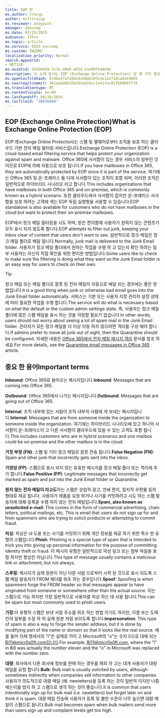 ```yaml
---
title: EOP 란
ms.author: tracyp
author: msfttracyp
ms.reviewer: andypunt
manager: dansimp
ms.date: 02/25/2019
audience: ITPro
ms.topic: article
ms.service: O365-seccomp
ms.custom: TN2DMC
localization_priority: Normal
search.appverid:
- MET150
ms.assetid: 393b0050-7c7e-49e6-a03d-b1e09fe4de9e
description: 이 소개 문서는 EOP (Exchange Online Protection) 및 몇 가지 중요 한 용어를 이해 하는 데 도움이 됩니다. 이 기능은 exchange Online 클라우드 호스팅 사서함을 보호 하는 Office 365 고객 및 Exchange Server 2016와 같은 온-프레미스 사서함을 보호 하는 EOP 독립 실행형 고객에 게 적용 됩니다.
ms.openlocfilehash: 87dba47a7a942dcb8eb103cee1a171dca6e53805
ms.sourcegitcommit: 361aab46b1bb295ed2dcc1a417ac81f699b8ff78
ms.translationtype: MT
ms.contentlocale: ko-KR
ms.lasthandoff: 08/30/2019
ms.locfileid: "36676648"
---
```

## <a name="what-is-exchange-online-protection-eop"></a><span data-ttu-id="98588-104">EOP (Exchange Online Protection)</span><span class="sxs-lookup"><span data-stu-id="98588-104">What is Exchange Online Protection (EOP)</span></span>

<span data-ttu-id="98588-105">EOP (Exchange Online Protection)는 스팸 및 맬웨어로부터 조직을 보호 하는 클라우드 기반 전자 메일 필터링 서비스입니다.</span><span class="sxs-lookup"><span data-stu-id="98588-105">Exchange Online Protection (EOP) is a cloud-based email filtering service that helps protect your organization against spam and malware.</span></span> <span data-ttu-id="98588-106">Office 365에 사서함이 있는 경우 서비스의 일부인 것 이므로 EOP에 의해 자동으로 보호 됩니다.</span><span class="sxs-lookup"><span data-stu-id="98588-106">If you have mailboxes in Office 365, they are automatically protected by EOP since it is part of the service.</span></span> <span data-ttu-id="98588-107">여기에는 Office 365 및 온-프레미스 둘 다에 사서함이 있는 조직이 포함 되며, 이러한 조직은 일반적으로 하이브리드 시나리오 라고 합니다.</span><span class="sxs-lookup"><span data-stu-id="98588-107">This includes organizations that have mailboxes in both Office 365 and on-premise, which is commonly known as a hybrid scenario.</span></span> <span data-ttu-id="98588-108">또한 클라우드에서 사서함이 없지만 온-프레미스 사서함을 보호 하려는 고객에 게는 EOP 독립 실행형을 사용할 수 있습니다.</span><span class="sxs-lookup"><span data-stu-id="98588-108">EOP standalone is also available for customers who do not have mailboxes in the cloud but want to protect their on-premise mailboxes.</span></span>

<span data-ttu-id="98588-109">EOP에서 정크 메일 필터링을 시도 하며, 받은 편지함에 사용자가 원하지 않는 콘텐츠가 모두 표시 되지 않도록 합니다.</span><span class="sxs-lookup"><span data-stu-id="98588-109">EOP attempts to filter out junk, keeping your Inbox clear of content that users don't want to see.</span></span> <span data-ttu-id="98588-110">일반적으로 정크 메일은 정크 메일 폴더로 배달 됩니다.</span><span class="sxs-lookup"><span data-stu-id="98588-110">Normally, junk mail is delivered to the Junk Email folder.</span></span> <span data-ttu-id="98588-111">사용자가 정크 메일 폴더에서 원하는 작업을 수행 하 고 있는지 확인 하려는 일부 사용자는 자신의 직접 확인을 위한 편리한 방법입니다.</span><span class="sxs-lookup"><span data-stu-id="98588-111">Some users like to check to make sure the filtering is doing what they want so the Junk Email folder is an easy way for users to check on their own.</span></span>  

> [!TIP]
> <span data-ttu-id="98588-112">정크 메일 또는 메일 폴더로 잘못 된 전자 메일이 자동으로 배달 되는 경우에는 좋은 방법입니다.</span><span class="sxs-lookup"><span data-stu-id="98588-112">It is a good thing when junk or otherwise bad email goes into the Junk Email folder automatically.</span></span> <span data-ttu-id="98588-113">서비스는 기본 또는 사용자 지정 관리자 설정 상태에 따라 필요한 작업을 수행 합니다.</span><span class="sxs-lookup"><span data-stu-id="98588-113">The service will do what is necessary based on what the default or the custom admin settings state.</span></span> <span data-ttu-id="98588-114">즉, 사용자는 정크 메일 폴더에 많은 스팸 메일을 표시 하는 것을 걱정할 필요가 없습니다.</span><span class="sxs-lookup"><span data-stu-id="98588-114">In other words, users should not worry about seeing a lot of spam mail in the Junk Email folder.</span></span> <span data-ttu-id="98588-115">관리자가 모든 정크 메일을 더 이상 이동 하지 않으려면 격리를 구성 해야 합니다.</span><span class="sxs-lookup"><span data-stu-id="98588-115">If admins prefer to move all junk out of sight, then the Quarantine should be configured.</span></span> <span data-ttu-id="98588-116">자세한 내용은 [Office 365에서 전자 메일 메시지 격리](../quarantine-email-messages.md) 문서를 참조 하세요.</span><span class="sxs-lookup"><span data-stu-id="98588-116">For more details, see the [Quarantine email messages in Office 365](../quarantine-email-messages.md) article.</span></span>

## <a name="important-terms"></a><span data-ttu-id="98588-117">중요 한 용어</span><span class="sxs-lookup"><span data-stu-id="98588-117">Important terms</span></span>

<span data-ttu-id="98588-118">**Inbound**: Office 365로 들어오는 메시지입니다.</span><span class="sxs-lookup"><span data-stu-id="98588-118">**Inbound**: Messages that are coming into Office 365.</span></span>

<span data-ttu-id="98588-119">**Outbound**: Office 365에서 나가는 메시지입니다.</span><span class="sxs-lookup"><span data-stu-id="98588-119">**Outbound**: Messages that are going out of Office 365.</span></span>

<span data-ttu-id="98588-120">**Internal**: 조직 내부에 있는 사람이 조직 내부의 사람에 게 보내는 메시지입니다.</span><span class="sxs-lookup"><span data-stu-id="98588-120">**Internal**: Messages that are from someone inside the organization to someone inside the organization.</span></span> <span data-ttu-id="98588-121">여기에는 하이브리드 시나리오에 있고 하나의 사서함이 온-프레미스이 고 다른 사서함이 클라우드에 있을 수 있는 고객도 포함 됩니다.</span><span class="sxs-lookup"><span data-stu-id="98588-121">This includes customers who are in hybrid scenarios and one mailbox could be on-premise and the other mailbox is in the cloud.</span></span>

<span data-ttu-id="98588-122">**거짓 부정 (FN)**: 스팸 및 기타 정크 메일로 잘못 전송 됩니다.</span><span class="sxs-lookup"><span data-stu-id="98588-122">**False Negative (FN)**: Spam and other junk that incorrectly gets sent into the inbox.</span></span>

<span data-ttu-id="98588-123">**가양성 (FP)**: 스팸으로 표시 되지 않는 유효한 메시지를 정크 메일 폴더 또는 격리에 추가 합니다.</span><span class="sxs-lookup"><span data-stu-id="98588-123">**False Positive (FP)**: Legitimate messages that incorrectly get marked as spam and put into the Junk Email folder or Quarantine.</span></span>

<span data-ttu-id="98588-124">**원치 않는 전자 메일이 라고도**하는 스팸은 상업적 광고, 연쇄 편지, 정치적 우편물 등의 형태로 제공 됩니다. 사용자가 제품을 요청 하거나 사기를 커밋하려고 시도 하는 스팸 발송자에 대해 등록을 수행 하지 않는 전자 메일입니다.</span><span class="sxs-lookup"><span data-stu-id="98588-124">**Spam, also known as unsolicited e-mail**: This comes in the form of commercial advertising, chain letters, political mailings, etc. This is email that users do not sign up for and from spammers who are trying to solicit products or attempting to commit fraud.</span></span>

<span data-ttu-id="98588-125">**피싱**: 피싱은 id 도용 또는 사기를 커밋하기 위해 개인 정보를 제공 하기 위한 특수 한 유형의 스팸입니다.</span><span class="sxs-lookup"><span data-stu-id="98588-125">**Phish**: Phishing is a special type of spam that is intended to trick you into giving up personal information for the purpose of committing identity theft or fraud.</span></span> <span data-ttu-id="98588-126">이 메시지 유형은 일반적으로 악성 링크 또는 첨부 파일을 포함 하지만 항상은 아닙니다.</span><span class="sxs-lookup"><span data-stu-id="98588-126">This type of message usually contains a malicious link or attachment, but not always.</span></span>

<span data-ttu-id="98588-127">**스푸핑**: 메시지가 실제 원본이 아닌 다른 사람 으로부터 시작 된 것으로 표시 되도록 스팸 메일 발송자가 FROM 헤더를 위조 하는 경우입니다.</span><span class="sxs-lookup"><span data-stu-id="98588-127">**Spoof**: Spoofing is when spammers forge the FROM header so that messages appear to have originated from someone or somewhere other than the actual source.</span></span> <span data-ttu-id="98588-128">이는 스팸으로 가능 하지만 가장 일반적으로 사용자를 피싱 하는 데 사용 됩니다.</span><span class="sxs-lookup"><span data-stu-id="98588-128">This can be spam but most commonly used to phish users.</span></span>

<span data-ttu-id="98588-129">**가장**:이 유형의 스팸은 보낸 사람 주소를 위조 하는 방법 이기도 하지만, 이름 또는 도메인의 일부를 수정 하 여 실제 원본 처럼 보이도록 합니다.</span><span class="sxs-lookup"><span data-stu-id="98588-129">**Impersonation**: This type of spam is also a way to forge the sender address, but it is done by modifying part of the name or domain so that it looks like the real source.</span></span> <span data-ttu-id="98588-130">예를 들어 자재 명세서의 "l"은 실제로 11이 고 Microsoft의 "o"는 숫자 0으로 대체 되는 Bi11@micr0s0ft.com입니다.</span><span class="sxs-lookup"><span data-stu-id="98588-130">For example, Bi11@micr0s0ft.com, where the "l" in Bill was actually the number eleven and the "o" in Microsoft was replaced with the number zero.</span></span>

<span data-ttu-id="98588-131">**대량**: 회사에서 다른 회사에 정보를 판매 하는 경우를 제외 하 고는 대개 사용자가 대량 메일을 요청 합니다.</span><span class="sxs-lookup"><span data-stu-id="98588-131">**Bulk**: Bulk mail is usually solicited by users, although sometimes indirectly when companies sell information to other companies.</span></span> <span data-ttu-id="98588-132">사용자가 의도적으로 대량 메일 (예: newletters)을 등록 하는 것이 일반적 이지만 나중에는이를 방지 하 고 스팸으로 생각 하는 것이 좋습니다.</span><span class="sxs-lookup"><span data-stu-id="98588-132">It is common that users intentionally sign up for bulk mail (i.e. newletters) but forget later on and think it is spam.</span></span> <span data-ttu-id="98588-133">대량 메일 전송에 사용자가 등록 및 불만 수준이 너무 높으면 대량 메일이 스팸으로 됩니다.</span><span class="sxs-lookup"><span data-stu-id="98588-133">Bulk mail becomes spam when bulk mailers send more than users sign up and complaint levels get too high.</span></span>
